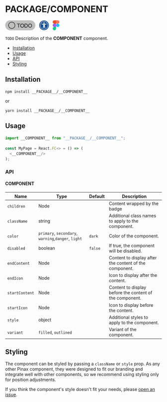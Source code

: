 # __PACKAGE__/__COMPONENT__

<div style="margin: 16px 0px 8px 0px">
<a href="https://github.com/pinax-network/ui/issues" target="_blank" rel="noreferrer">
<img src="../assets/readme/todo.svg" height="32" style="margin-right: 8px"/></a>
<a href="https://www.w3.org/WAI/ARIA/apg/patterns/__COMPONENT__" target="_blank" rel="noreferrer">
<img src="../assets/readme/accessibility.svg" height="32" style="margin-right: 8px"/></a>
<a href="https://www.figma.com/file/w5x2IqZCw3Y1BYQGKJwPb2/PINAX-Web-Platform" target="_blank" rel="noreferrer">
<img src="../assets/readme/figma.svg" height="32" style="margin-right: 8px"/></a>
</div>

`TODO` Description of the __COMPONENT__ component.

- [Installation](#installation)
- [Usage](#usage)
- [API](#api)
- [Styling](#styling)

## Installation

```shell
npm install __PACKAGE__/__COMPONENT__
```
or
```shell
yarn install __PACKAGE__/__COMPONENT__
```

## Usage

```ts
import __COMPONENT__ from "__PACKAGE__/__COMPONENT__";

const MyPage = React.FC<> = () => (
  <__COMPONENT__/>
);
```

### API

#### __COMPONENT__

| Name              | Type        | Default | Description                                                    |
| ----------------- | ----------- | ------- | -------------------------------------------------------------- |
| `children`        | Node        |         | Content wrapped by the badge                                   |
| `className`       | string      |         | Additional class names to apply to the component.              |
| `color`           | `primary`, `secondary`, `warning`,`danger`, `light` | `dark` | Color of the component. |
| `disabled`        | boolean     | `false` | If true, the component will be disabled.                       |
| `endContent`      | Node        |         | Content to display after the content of the component.         |
| `endIcon`         | Node        |         | Icon to display after the content.                             |
| `startContent`    | Node        |         | Content to display before the content of the component.        |
| `startIcon`       | Node        |         | Icon to display before the content.                            |
| `style`           | object      |         | Additional styles to apply to the component.                   |
| `variant`         | `filled`, `outlined` || Variant of the component.                                      |

## Styling

The component can be styled by passing a `className` or `style` prop.
As any other Pinax component, they were designed to fit our branding and integrate well with other components,
so we recommend using styling only for position adjustments.

If you think the component's style doesn't fit your needs, please [open an issue](https://github.com/pinax-network/ui/issues/new/choose).
